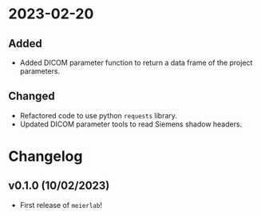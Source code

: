 
# 2023-02-20

## Added

-   Added DICOM parameter function to return a data frame of the project parameters.

## Changed

-   Refactored code to use python `requests` library.
-   Updated DICOM parameter tools to read Siemens shadow headers.

# Changelog

<!--next-version-placeholder-->

## v0.1.0 (10/02/2023)

- First release of `meierlab`!